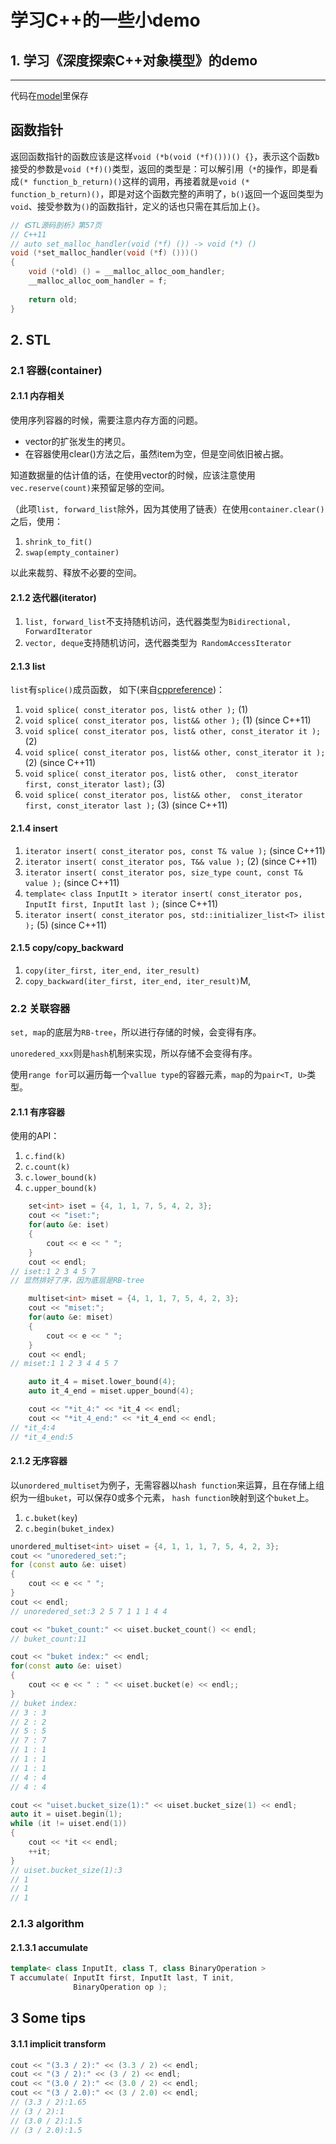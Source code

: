 # 学习C++的一些小demo

## 1. 学习《深度探索C++对象模型》的demo
---
代码在[model](./model)里保存

## 函数指针
返回函数指针的函数应该是这样`void (*b(void (*f)()))() {}`，表示这个函数`b`接受的参数是`void (*f)()`类型，返回的类型是：可以解引用（`*`的操作，即是看成`(* function_b_return)()`这样的调用，再接着就是`void (* function_b_return)()`，即是对这个函数完整的声明了，`b()`返回一个返回类型为`void`、接受参数为`()`的函数指针，定义的话也只需在其后加上`{}`。

```C++
// 《STL源码剖析》第57页
// C++11
// auto set_malloc_handler(void (*f) ()) -> void (*) ()
void (*set_malloc_handler(void (*f) ()))()
{
    void (*old) () = __malloc_alloc_oom_handler;
    __malloc_alloc_oom_handler = f;
    
    return old;
}
```

## 2. STL

### 2.1 容器(container)

#### 2.1.1 内存相关

使用序列容器的时候，需要注意内存方面的问题。

* vector的扩张发生的拷贝。
* 在容器使用clear()方法之后，虽然item为空，但是空间依旧被占据。

知道数据量的估计值的话，在使用vector的时候，应该注意使用`vec.reserve(count)`来预留足够的空间。

（此项`list, forward_list`除外，因为其使用了链表）在使用`container.clear()`之后，使用：
1. `shrink_to_fit() `
2. `swap(empty_container)`  

以此来裁剪、释放不必要的空间。

#### 2.1.2 迭代器(iterator)

1. `list, forward_list`不支持随机访问，迭代器类型为`Bidirectional,  ForwardIterator`
2. `vector, deque`支持随机访问，迭代器类型为` RandomAccessIterator`

#### 2.1.3 list

`list`有`splice()`成员函数， 如下(来自[cppreference](https://en.cppreference.com/w/cpp/container/list/splice))：
1. `void splice( const_iterator pos, list& other );` (1)
2. `void splice( const_iterator pos, list&& other );` (1)	(since C++11)
3. `void splice( const_iterator pos, list& other, const_iterator it );` (2)	
4. `void splice( const_iterator pos, list&& other, const_iterator it );` (2)	(since C++11)
5. `void splice( const_iterator pos, list& other, 
             const_iterator first, const_iterator last);` (3)	
6. `void splice( const_iterator pos, list&& other, 
             const_iterator first, const_iterator last );` (3)	(since C++11)

#### 2.1.4 insert

1. `iterator insert( const_iterator pos, const T& value );` (since C++11)
2. `iterator insert( const_iterator pos, T&& value );` (2)	(since C++11)
3. `iterator insert( const_iterator pos, size_type count, const T& value );` (since C++11)
4. `template< class InputIt >
iterator insert( const_iterator pos, InputIt first, InputIt last );` (since C++11)
5. `iterator insert( const_iterator pos, std::initializer_list<T> ilist );` (5)	(since C++11)

#### 2.1.5 copy/copy_backward

1. `copy(iter_first, iter_end, iter_result)`
1. `copy_backward(iter_first, iter_end, iter_result)`M, 

### 2.2 关联容器

`set, map`的底层为`RB-tree`，所以进行存储的时候，会变得有序。

`unoredered_xxx`则是`hash`机制来实现，所以存储不会变得有序。

使用`range for`可以遍历每一个`vallue type`的容器元素，`map`的为`pair<T, U>`类型。

#### 2.1.1 有序容器

使用的API：

1. `c.find(k)`
2. `c.count(k)`
3. `c.lower_bound(k)`
4. `c.upper_bound(k)`

```C++
    set<int> iset = {4, 1, 1, 7, 5, 4, 2, 3};
    cout << "iset:";
    for(auto &e: iset)
    {
        cout << e << " ";
    }
    cout << endl;
// iset:1 2 3 4 5 7
// 显然排好了序，因为底层是RB-tree

    multiset<int> miset = {4, 1, 1, 7, 5, 4, 2, 3};
    cout << "miset:";
    for(auto &e: miset)
    {
        cout << e << " ";
    }
    cout << endl;
// miset:1 1 2 3 4 4 5 7    

    auto it_4 = miset.lower_bound(4);
    auto it_4_end = miset.upper_bound(4);

    cout << "*it_4:" << *it_4 << endl;
    cout << "*it_4_end:" << *it_4_end << endl;
// *it_4:4
// *it_4_end:5
```

#### 2.1.2 无序容器

以`unordered_multiset`为例子，无需容器以`hash function`来运算，且在存储上组织为一组`buket`，可以保存0或多个元素， `hash function`映射到这个`buket`上。  

1. `c.buket(key`)
2. `c.begin(buket_index)`

```C++
unordered_multiset<int> uiset = {4, 1, 1, 1, 7, 5, 4, 2, 3};
cout << "unoredered_set:";
for (const auto &e: uiset)
{
    cout << e << " ";
}
cout << endl;
// unoredered_set:3 2 5 7 1 1 1 4 4

cout << "buket_count:" << uiset.bucket_count() << endl;
// buket_count:11

cout << "buket index:" << endl;
for(const auto &e: uiset)
{
    cout << e << " : " << uiset.bucket(e) << endl;;
}
// buket index:
// 3 : 3
// 2 : 2
// 5 : 5
// 7 : 7
// 1 : 1
// 1 : 1
// 1 : 1
// 4 : 4
// 4 : 4

cout << "uiset.bucket_size(1):" << uiset.bucket_size(1) << endl;
auto it = uiset.begin(1);
while (it != uiset.end(1))
{
    cout << *it << endl;
    ++it;
}
// uiset.bucket_size(1):3
// 1
// 1
// 1
```
### 2.1.3 algorithm

#### 2.1.3.1 accumulate

```C++
template< class InputIt, class T, class BinaryOperation >
T accumulate( InputIt first, InputIt last, T init,
              BinaryOperation op );
```

## 3 Some tips

#### 3.1.1 implicit transform 

```C++
cout << "(3.3 / 2):" << (3.3 / 2) << endl;
cout << "(3 / 2):" << (3 / 2) << endl;
cout << "(3.0 / 2):" << (3.0 / 2) << endl;
cout << "(3 / 2.0):" << (3 / 2.0) << endl;
// (3.3 / 2):1.65
// (3 / 2):1
// (3.0 / 2):1.5
// (3 / 2.0):1.5
```